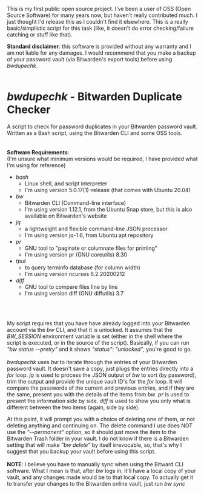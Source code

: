 This is my first public open source project.  I've been a user of OSS (Open Source Software) for many years now, but haven't really contributed much.  I just thought I'd release this as I couldn't find it elsewhere.  This is a really basic/simplistic script for this task (like, it doesn't do error checking/failure catching or stuff like that).

**Standard disclaimer**: this software is provided without any warranty and I am not liable for any damages.  I would recommend that you make a backup of your password vault (via Bitwarden's export tools) before using _bwdupechk_.
<br />
<br />
# _bwdupechk_ - Bitwarden Duplicate Checker

A script to check for password duplicates in your Bitwarden password vault.  Written as a Bash script, using the Bitwarden CLI and some OSS tools.
<br />
<br />
<br />
**Software Requirements**:<br />
(I'm unsure what minimum versions would be required, I have provided what I'm using for reference)
<br />
- _bash_
  - Linux shell, and script interpreter
  - I'm using version 5.0.17(1)-release (that comes with Ubuntu 20.04)
- _bw_
  - Bitwarden CLI (Command-line interface)
  - I'm using version 1.12.1, from the Ubuntu Snap store, but this is also available on Bitwarden's website
- _jq_
  - a lightweight and flexible command-line JSON processor
  - I'm using version jq-1.6, from Ubuntu apt repository
- _pr_ 
  - GNU tool to "paginate or columnate files for printing"
  - I'm using version pr (GNU coreutils) 8.30
- _tput_
  - to query terminfo database (for column width)
  - I'm using version ncurses 6.2.20200212
- _diff_
  - GNU tool to compare files line by line
  - I'm using version diff (GNU diffutils) 3.7
  
<br />
<br />

My script requires that you have have already logged into your Bitwarden account via the _bw_ CLI, and that it is unlocked.  It assumes that the _BW_SESSION_ environment variable is set (either in the shell where the script is executed, or in the source of the script).  Basically, if you can run _"bw status --pretty"_ and it shows _"status": "unlocked"_, you're good to go.
<br />
<br />
_bwdupechk_ uses _bw_ to iterate through the entries of your Bitwarden password vault.  It doesn't save a copy, just plugs the entries directly into a _for_ loop.  _jq_ is used to process the JSON output of _bw_ to sort (by password), trim the output and provide the unique vault ID's for the _for_ loop.  It will compare the passwords of the current and previous entries, and if they are the same, present you with the details of the items from _bw_.  _pr_ is used to present the information side by side.  _diff_ is used to show you only what is different between the two items (again, side by side).
<br />

At this point, it will prompt you with a choice of deleting one of them, or not deleting anything and continuing on.  The delete command I use does NOT use the _"--permanent"_ option, so it should just move the item to the Bitwarden Trash folder in your vault.  I do not know if there is a Bitwarden setting that will make _"bw delete"_ by itself irrevocable, so, that's why I suggest that you backup your vault before using this script.
<br />
<br />
**NOTE**: I believe you have to manually sync when using the Bitward CLI software.  What I mean is that, after _bw_ logs in, it'll have a local copy of your vault, and any changes made would be to that local copy.  To actually get it to transfer your changes to the Bitwarden online vault, just run _bw sync_
